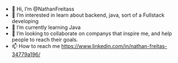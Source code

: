 - 👋 Hi, I’m @NathanFreitass
- 👀 I’m interested in learn about backend, java, sort of a Fullstack developing
- 🌱 I’m currently learning Java
- 💞️ I’m looking to collaborate on companys that inspire me, and help people to reach their goals. 
- 📫 How to reach me https://www.linkedin.com/in/nathan-freitas-34779a196/

<!---
NathanFreitass/NathanFreitass is a ✨ special ✨ repository because its `README.md` (this file) appears on your GitHub profile.
You can click the Preview link to take a look at your changes.
--->

